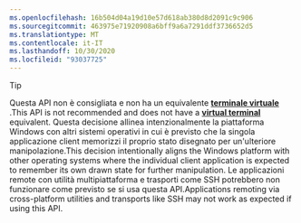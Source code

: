 ```yaml
---
ms.openlocfilehash: 16b504d04a19d10e57d618ab380d8d2091c9c906
ms.sourcegitcommit: 463975e71920908a6bff9a6a7291ddf3736652d5
ms.translationtype: MT
ms.contentlocale: it-IT
ms.lasthandoff: 10/30/2020
ms.locfileid: "93037725"
---
```

> [!TIP]
> <span data-ttu-id="1e76a-101">Questa API non è consigliata e non ha un equivalente **[terminale virtuale](../console-virtual-terminal-sequences.md)** .</span><span class="sxs-lookup"><span data-stu-id="1e76a-101">This API is not recommended and does not have a **[virtual terminal](../console-virtual-terminal-sequences.md)** equivalent.</span></span> <span data-ttu-id="1e76a-102">Questa decisione allinea intenzionalmente la piattaforma Windows con altri sistemi operativi in cui è previsto che la singola applicazione client memorizzi il proprio stato disegnato per un'ulteriore manipolazione.</span><span class="sxs-lookup"><span data-stu-id="1e76a-102">This decision intentionally aligns the Windows platform with other operating systems where the individual client application is expected to remember its own drawn state for further manipulation.</span></span> <span data-ttu-id="1e76a-103">Le applicazioni remote con utilità multipiattaforma e trasporti come SSH potrebbero non funzionare come previsto se si usa questa API.</span><span class="sxs-lookup"><span data-stu-id="1e76a-103">Applications remoting via cross-platform utilities and transports like SSH may not work as expected if using this API.</span></span>
